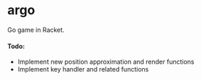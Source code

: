 # argo

Go game in Racket.

#### Todo:

* Implement new position approximation and render functions
* Implement key handler and related functions

